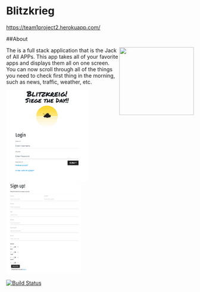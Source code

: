 # Blitzkrieg

https://team1project2.herokuapp.com/

##About

<img align="right" width="200" height="183" src="public/images/magic">

The is a full stack application that is the Jack of All APPs. This app takes all of your favorite apps and displays them all on one screen. You can now scroll through all of the things you need to check first thing in the morning, such as news, traffic, weather, etc.


<kbd>
  <img src="public/images/loginPage.png" width="220"/>
</kbd>

<kbd>
  <img src="public/images/signUp.png" width="200"/>
</kbd>



[![Build Status](https://travis-ci.com/rachaelbelle/team1Project2.svg?branch=master)](https://travis-ci.com/rachaelbelle/team1Project2)
